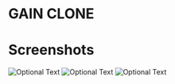 # GAIN CLONE


# Screenshots
![Optional Text](/images/3.png)
![Optional Text](/images/2.png)
![Optional Text](/images/1.png)
